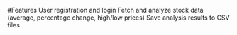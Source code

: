 #Features
User registration and login
Fetch and analyze stock data (average, percentage change, high/low prices)
Save analysis results to CSV files
